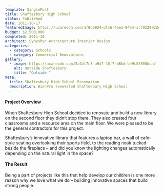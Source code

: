 ```yaml
---
template: SinglePost
title: Shaftesbury High School
status: Published
date: 2011-10-17
featuredImage: https://ucarecdn.com/af8c6924-dfc6-4ee1-94a4-acf9229922ec/
budget: $2,500,000
completed: 2011-10
architect: Syhyshyn Architecture Interior Design
categories:
  - category: Schools
  - category: Commercial Renovations
gallery:
  - image: https://ucarecdn.com/8a4bf7c7-a9d7-46f7-b8bd-be9c85508bca/
    alt: Outside Shaftesbury
    title: "Outside "
meta:
  title: Shaftesbury High School Renovation
  description: WinnPro renovated Shaftesbury High School
---
```

#### Project Overview

When Shaftesbury High School decided to renovate and build a new library on the second floor they didn’t stop there. They also created four classrooms and a resource area on the main floor. We were pleased to be the general contractors for this project.

Shaftesbury’s innovative library that features a laptop bar, a wall of cafe-style seating overlooking their sports field, to the reading nook tucked beside the fireplace – and did you know the lighting changes automatically depending on the natural light in the space?

#### The Result

Being a part of projects like this that help develop our children is one more reason why we love what we do – building innovative spaces that build strong people.